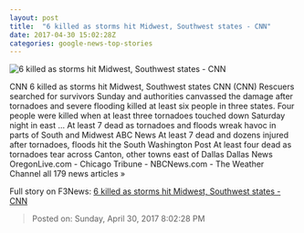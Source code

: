 ```yaml
---
layout: post
title:  "6 killed as storms hit Midwest, Southwest states - CNN"
date: 2017-04-30 15:02:28Z
categories: google-news-top-stories
---
```


![6 killed as storms hit Midwest, Southwest states - CNN](http://i2.cdn.cnn.com/cnnnext/dam/assets/170430035134-texas-tornado-super-tease.jpg)

CNN 6 killed as storms hit Midwest, Southwest states CNN (CNN) Rescuers searched for survivors Sunday and authorities canvassed the damage after tornadoes and severe flooding killed at least six people in three states. Four people were killed when at least three tornadoes touched down Saturday night in east ... At least 7 dead as tornadoes and floods wreak havoc in parts of South and Midwest ABC News At least 7 dead and dozens injured after tornadoes, floods hit the South Washington Post At least four dead as tornadoes tear across Canton, other towns east of Dallas Dallas News OregonLive.com - Chicago Tribune - NBCNews.com - The Weather Channel all 179 news articles »


Full story on F3News: [6 killed as storms hit Midwest, Southwest states - CNN](http://www.f3nws.com/n/gnn2NJ)

> Posted on: Sunday, April 30, 2017 8:02:28 PM
